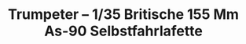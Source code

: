 ---
layout: product
title: "Trumpeter – 1/35 Britische 155 Mm As-90 Selbstfahrlafette"
price: "2500" 
desc: "N/A"
img_path: "/assets/img/TRU00324.jpg"
brand: "N/A"
available: false
special_offer: false
new: false
soon: false
cat: "010000"
subcat: "013400"
subsubcat: "0N/A"
sifra: "TRU00324"
popular: false
---